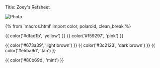Title: Zoey's Refsheet

![Photo]({attach}basic_ref.jpg)


{% from 'macros.html' import color, polaroid, clean_break %}

{{ color('#dfad1b', 'yellow') }}
{{ color('#f59297', 'pink') }}

{{ color('#673a39', 'light brown') }}
{{ color('#3c2123', 'dark brown') }}
{{ color('#e5ba9d', 'tan') }}

{{ color('#80b69d', 'mint') }}